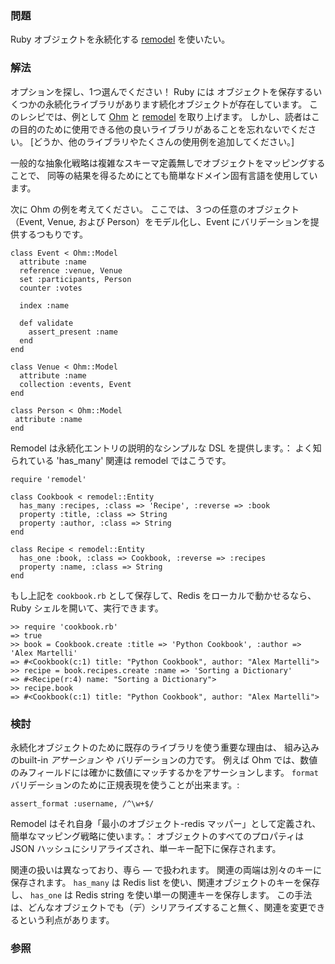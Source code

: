 ### 問題

Ruby オブジェクトを永続化する [remodel](http://github.com/tlossen/remodel) を使いたい。

### 解法

オプションを探し、1つ選んでください！ Ruby には オブジェクトを保存するいくつかの永続化ライブラリがあります続化オブジェクトが存在しています。
このレシピでは、例として [Ohm](http://github.com/soveran/ohm) と [remodel](http://github.com/tlossen/remodel) を取り上げます。
しかし、読者はこの目的のために使用できる他の良いライブラリがあることを忘れないでください。
[どうか、他のライブラリやたくさんの使用例を追加してください。]

一般的な抽象化戦略は複雑なスキーマ定義無しでオブジェクトをマッピングすることで、
同等の結果を得るためにとても簡単なドメイン固有言語を使用しています。

次に Ohm の例を考えてください。
ここでは、３つの任意のオブジェクト（Event, Venue, および Person）をモデル化し、Event にバリデーションを提供するつもりです。

	class Event < Ohm::Model
  	  attribute :name
  	  reference :venue, Venue
  	  set :participants, Person
  	  counter :votes

 	  index :name

   	  def validate
   	    assert_present :name
	  end
	end

	class Venue < Ohm::Model
  	  attribute :name
  	  collection :events, Event
	end

	class Person < Ohm::Model
 	 attribute :name
	end
 
Remodel は永続化エントリの説明的なシンプルな DSL を提供します。：
よく知られている 'has_many' 関連は remodel ではこうです。

	require 'remodel'
	
	class Cookbook < remodel::Entity
	  has_many :recipes, :class => 'Recipe', :reverse => :book
	  property :title, :class => String
	  property :author, :class => String
	end
	
	class Recipe < remodel::Entity
	  has_one :book, :class => Cookbook, :reverse => :recipes
	  property :name, :class => String
	end

もし上記を `cookbook.rb` として保存して、Redis をローカルで動かせるなら、
Ruby シェルを開いて、実行できます。

	>> require 'cookbook.rb'
	=> true
	>> book = Cookbook.create :title => 'Python Cookbook', :author => 'Alex Martelli'
	=> #<Cookbook(c:1) title: "Python Cookbook", author: "Alex Martelli">
	>> recipe = book.recipes.create :name => 'Sorting a Dictionary'
	=> #<Recipe(r:4) name: "Sorting a Dictionary">
	>> recipe.book
	=> #<Cookbook(c:1) title: "Python Cookbook", author: "Alex Martelli">

### 検討

永続化オブジェクトのために既存のライブラリを使う重要な理由は、
組み込みのbuilt-in *アサーション* や バリデーションの力です。
例えば Ohm では、数値のみフィールドには確かに数値にマッチするかをアサーションします。
`format` バリデーションのために正規表現を使うことが出来ます。:

	assert_format :username, /^\w+$/

Remodel はそれ自身「最小のオブジェクト-redis マッパー」として定義され、簡単なマッピング戦略に使います。：
オブジェクトのすべてのプロパティは JSON ハッシュにシリアライズされ、単一キー配下に保存されます。

関連の扱いは異なっており、専ら &mdash; で扱われます。
関連の両端は別々のキーに保存されます。
`has_many` は Redis list を使い、関連オブジェクトのキーを保存し、
`has_one` は Redis string を使い単一の関連キーを保存します。
この手法は、どんなオブジェクトでも（デ）シリアライズすること無く、関連を変更できるという利点があります。

### 参照

